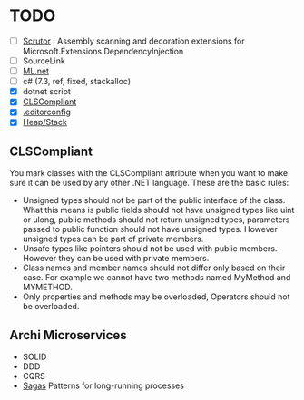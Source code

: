 # TODO

- [ ] [Scrutor][Scrutor] : Assembly scanning and decoration extensions for Microsoft.Extensions.DependencyInjection
- [ ] SourceLink
- [ ] [ML.net][ml.net]
- [ ] c# (7.3, ref, fixed, stackalloc)
- [x] dotnet script
- [x] [CLSCompliant](#CLSCompliant)
- [x] [.editorconfig][editorconfig]
- [x] [Heap/Stack][heapStack]

## CLSCompliant <a name="CLSCompliant"></a>

You mark classes with the CLSCompliant attribute when you want to make sure it can be used by any other .NET language. These are the basic rules:

- Unsigned types should not be part of the public interface of the class. What this means is public fields should not have unsigned types like uint or ulong, public methods should not return unsigned types, parameters passed to public function should not have unsigned types. However unsigned types can be part of private members.
- Unsafe types like pointers should not be used with public members. However they can be used with private members.
- Class names and member names should not differ only based on their case. For example we cannot have two methods named MyMethod and MYMETHOD.
- Only properties and methods may be overloaded, Operators should not be overloaded.

## Archi Microservices

- SOLID
- DDD
- CQRS
- [Sagas][Sagas] Patterns for long-running processes

[editorconfig]:https://docs.microsoft.com/fr-fr/visualstudio/ide/create-portable-custom-editor-options
[heapStack]:https://www.gribblelab.org/CBootCamp/7_Memory_Stack_vs_Heap.html
[ml.net]:https://www.microsoft.com/net/learn/apps/machine-learning-and-ai/ml-dotnet/get-started/windows
[Sagas]:https://docs.particular.net/nservicebus/sagas/
[Scrutor]:https://github.com/khellang/Scrutor
